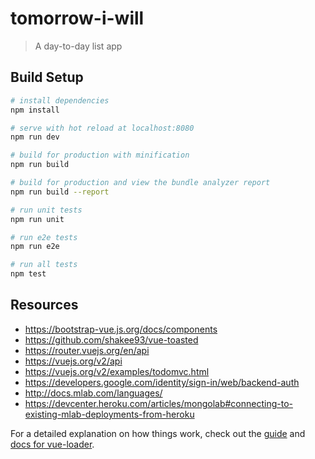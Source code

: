 # tomorrow-i-will

> A day-to-day list app

## Build Setup

``` bash
# install dependencies
npm install

# serve with hot reload at localhost:8080
npm run dev

# build for production with minification
npm run build

# build for production and view the bundle analyzer report
npm run build --report

# run unit tests
npm run unit

# run e2e tests
npm run e2e

# run all tests
npm test
```

## Resources
* https://bootstrap-vue.js.org/docs/components
* https://github.com/shakee93/vue-toasted
* https://router.vuejs.org/en/api
* https://vuejs.org/v2/api
* https://vuejs.org/v2/examples/todomvc.html
* https://developers.google.com/identity/sign-in/web/backend-auth
* http://docs.mlab.com/languages/
* https://devcenter.heroku.com/articles/mongolab#connecting-to-existing-mlab-deployments-from-heroku

For a detailed explanation on how things work, check out the [guide](http://vuejs-templates.github.io/webpack/) and [docs for vue-loader](http://vuejs.github.io/vue-loader).
